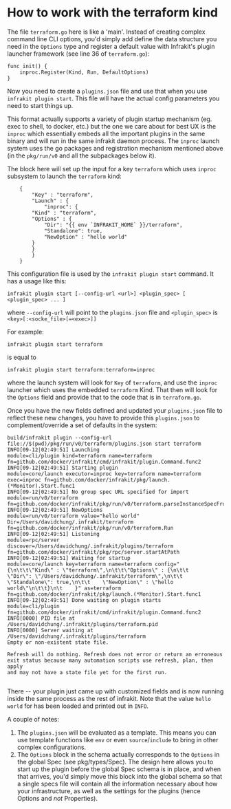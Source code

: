 How to work with the terraform kind
===================================

The file `terraform.go` here is like a 'main'.  Instead of creating complex command line CLI options,
you'd simply add define the data structure you need in the `Options` type and register a default value
with Infrakit's plugin launcher framework (see line 36 of `terraform.go`):

```
func init() {
	inproc.Register(Kind, Run, DefaultOptions)
}
```

Now you need to create a `plugins.json` file and use that when you use `infrakit plugin start`.
This file will have the actual config parameters you need to start things up.

This format actually supports a variety of plugin startup mechanism (eg. exec to shell, to docker, etc.)
but the one we care about for best UX is the `inproc` which essentially embeds all the important plugins
in the same binary and will run in the same infrakit daemon process.  The `inproc` launch system uses
the go packages and registration mechanism mentioned above (in the `pkg/run/v0` and all the subpackages
below it).

The block here will set up the input for a key `terraform` which uses `inproc` subsystem
to launch the `terraform` kind:

```
    {
        "Key" : "terraform",
        "Launch" : {
            "inproc": {
		"Kind" : "terraform",
		"Options" : {
		    "Dir": "{{ env `INFRAKIT_HOME` }}/terraform",
		    "Standalone": true,
		    "NewOption" : "hello world"
		}
	    }
        }
    }
```

This configuration file is used by the `infrakit plugin start` command.  It has a usage like this:

```
infrakit plugin start [--config-url <url>] <plugin_spec> [ <plugin_spec> ... ]
```
where `--config-url` will point to the `plugins.json` file and
`<plugin_spec>` is `<key>[:<socke_file>[=<exec>]]`

For example:

```
infrakit plugin start terraform
```
is equal to
```
infrakit plugin start terraform:terraform=inproc
```

where the launch system will look for `Key` of `terraform`, and use the `inproc` launcher which uses the
embedded `terraform` Kind.  That then will look for the `Options` field and provide that to the code
that is in `terraform.go`.

Once you have the new fields defined and updated your `plugins.json` file to reflect these new changes,
you have to provide this `plugins.json` to complement/override a set of defaults in the system:

```
build/infrakit plugin --config-url file://$(pwd)/pkg/run/v0/terraform/plugins.json start terraform
INFO[09-12|02:49:51] Launching                                module=cli/plugin kind=terraform name=terraform fn=github.com/docker/infrakit/cmd/infrakit/plugin.Command.func2
INFO[09-12|02:49:51] Starting plugin                          module=core/launch executor=inproc key=terraform name=terraform exec=inproc fn=github.com/docker/infrakit/pkg/launch.(*Monitor).Start.func1
INFO[09-12|02:49:51] No group spec URL specified for import   module=run/v0/terraform fn=github.com/docker/infrakit/pkg/run/v0/terraform.parseInstanceSpecFromGroup
INFO[09-12|02:49:51] NewOptions                               module=run/v0/terraform value="hello world" Dir=/Users/davidchung/.infrakit/terraform fn=github.com/docker/infrakit/pkg/run/v0/terraform.Run
INFO[09-12|02:49:51] Listening                                module=rpc/server discover=/Users/davidchung/.infrakit/plugins/terraform fn=github.com/docker/infrakit/pkg/rpc/server.startAtPath
INFO[09-12|02:49:51] Waiting for startup                      module=core/launch key=terraform name=terraform config="{\n\t\t\"Kind\" : \"terraform\",\n\t\t\"Options\" : {\n\t\t    \"Dir\": \"/Users/davidchung/.infrakit/terraform\",\n\t\t    \"Standalone\": true,\n\t\t    \"NewOption\" : \"hello world\"\n\t\t}\n\t    }" as=terraform fn=github.com/docker/infrakit/pkg/launch.(*Monitor).Start.func1
INFO[09-12|02:49:51] Done waiting on plugin starts            module=cli/plugin fn=github.com/docker/infrakit/cmd/infrakit/plugin.Command.func2
INFO[0000] PID file at /Users/davidchung/.infrakit/plugins/terraform.pid
INFO[0000] Server waiting at /Users/davidchung/.infrakit/plugins/terraform
Empty or non-existent state file.

Refresh will do nothing. Refresh does not error or return an erroneous
exit status because many automation scripts use refresh, plan, then apply
and may not have a state file yet for the first run.


```

There -- your plugin just came up with customized fields and is now running inside the same process
as the rest of infrakit. Note that the value `hello world` for has been loaded and printed out in `INFO`.

A couple of notes:

  1. The `plugins.json` will be evaluated as a template.  This means you can use template functions
  like `env` or even `source`/`include` to bring in other complex configurations.
  2. The `Options` block in the schema actually corresponds to the `Options` in the global Spec
  (see pkg/types/Spec).  The design here allows you to start up the plugin before the global Spec schema
  is in place, and when that arrives, you'd simply move this block into the global schema so that a single
  specs file will contain all the information necessary about how your infrastructure, as well as the settings
  for the plugins (hence Options and *not* Properties).

